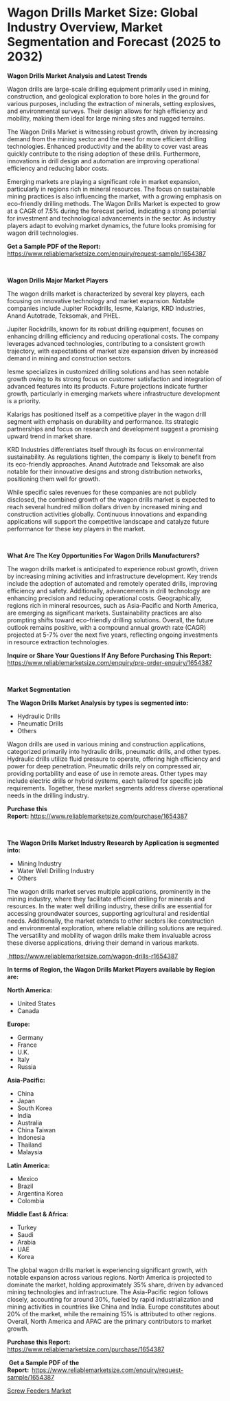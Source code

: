 <p><h1>Wagon Drills Market Size: Global Industry Overview, Market Segmentation and Forecast (2025 to 2032)</h1></p><p><strong>Wagon Drills Market Analysis and Latest Trends</strong></p>
<p><p>Wagon drills are large-scale drilling equipment primarily used in mining, construction, and geological exploration to bore holes in the ground for various purposes, including the extraction of minerals, setting explosives, and environmental surveys. Their design allows for high efficiency and mobility, making them ideal for large mining sites and rugged terrains. </p><p>The Wagon Drills Market is witnessing robust growth, driven by increasing demand from the mining sector and the need for more efficient drilling technologies. Enhanced productivity and the ability to cover vast areas quickly contribute to the rising adoption of these drills. Furthermore, innovations in drill design and automation are improving operational efficiency and reducing labor costs. </p><p>Emerging markets are playing a significant role in market expansion, particularly in regions rich in mineral resources. The focus on sustainable mining practices is also influencing the market, with a growing emphasis on eco-friendly drilling methods. The Wagon Drills Market is expected to grow at a CAGR of 7.5% during the forecast period, indicating a strong potential for investment and technological advancements in the sector. As industry players adapt to evolving market dynamics, the future looks promising for wagon drill technologies.</p></p>
<p><strong>Get a Sample PDF of the Report:&nbsp;</strong> <a href="https://www.reliablemarketsize.com/enquiry/request-sample/1654387?utm_campaign=2293&utm_medium=2&utm_source=Github&utm_content=ia&utm_term=23022025&utm_id=wagon-drills">https://www.reliablemarketsize.com/enquiry/request-sample/1654387</a></p>
<p>&nbsp;</p>
<p><strong>Wagon Drills Major Market Players</strong></p>
<p><p>The wagon drills market is characterized by several key players, each focusing on innovative technology and market expansion. Notable companies include Jupiter Rockdrills, Iesme, Kalarigs, KRD Industries, Anand Autotrade, Teksomak, and PHEL. </p><p>Jupiter Rockdrills, known for its robust drilling equipment, focuses on enhancing drilling efficiency and reducing operational costs. The company leverages advanced technologies, contributing to a consistent growth trajectory, with expectations of market size expansion driven by increased demand in mining and construction sectors.</p><p>Iesme specializes in customized drilling solutions and has seen notable growth owing to its strong focus on customer satisfaction and integration of advanced features into its products. Future projections indicate further growth, particularly in emerging markets where infrastructure development is a priority.</p><p>Kalarigs has positioned itself as a competitive player in the wagon drill segment with emphasis on durability and performance. Its strategic partnerships and focus on research and development suggest a promising upward trend in market share. </p><p>KRD Industries differentiates itself through its focus on environmental sustainability. As regulations tighten, the company is likely to benefit from its eco-friendly approaches. Anand Autotrade and Teksomak are also notable for their innovative designs and strong distribution networks, positioning them well for growth.</p><p>While specific sales revenues for these companies are not publicly disclosed, the combined growth of the wagon drills market is expected to reach several hundred million dollars driven by increased mining and construction activities globally. Continuous innovations and expanding applications will support the competitive landscape and catalyze future performance for these key players in the market.</p></p>
<p>&nbsp;</p>
<p><strong>What Are The Key Opportunities For Wagon Drills Manufacturers?</strong></p>
<p><p>The wagon drills market is anticipated to experience robust growth, driven by increasing mining activities and infrastructure development. Key trends include the adoption of automated and remotely operated drills, improving efficiency and safety. Additionally, advancements in drill technology are enhancing precision and reducing operational costs. Geographically, regions rich in mineral resources, such as Asia-Pacific and North America, are emerging as significant markets. Sustainability practices are also prompting shifts toward eco-friendly drilling solutions. Overall, the future outlook remains positive, with a compound annual growth rate (CAGR) projected at 5-7% over the next five years, reflecting ongoing investments in resource extraction technologies.</p></p>
<p><strong>Inquire or Share Your Questions If Any Before Purchasing This Report:</strong> <a href="https://www.reliablemarketsize.com/enquiry/pre-order-enquiry/1654387?utm_campaign=2293&utm_medium=2&utm_source=Github&utm_content=ia&utm_term=23022025&utm_id=wagon-drills">https://www.reliablemarketsize.com/enquiry/pre-order-enquiry/1654387</a></p>
<p>&nbsp;</p>
<p><strong>Market Segmentation</strong></p>
<p><strong>The Wagon Drills Market Analysis by types is segmented into:</strong></p>
<p><ul><li>Hydraulic Drills</li><li>Pneumatic Drills</li><li>Others</li></ul></p>
<p><p>Wagon drills are used in various mining and construction applications, categorized primarily into hydraulic drills, pneumatic drills, and other types. Hydraulic drills utilize fluid pressure to operate, offering high efficiency and power for deep penetration. Pneumatic drills rely on compressed air, providing portability and ease of use in remote areas. Other types may include electric drills or hybrid systems, each tailored for specific job requirements. Together, these market segments address diverse operational needs in the drilling industry.</p></p>
<p><strong>Purchase this Report:&nbsp;</strong><a href="https://www.reliablemarketsize.com/purchase/1654387?utm_campaign=2293&utm_medium=2&utm_source=Github&utm_content=ia&utm_term=23022025&utm_id=wagon-drills">https://www.reliablemarketsize.com/purchase/1654387</a></p>
<p>&nbsp;</p>
<p><strong>The Wagon Drills Market Industry Research by Application is segmented into:</strong></p>
<p><ul><li>Mining Industry</li><li>Water Well Drilling Industry</li><li>Others</li></ul></p>
<p><p>The wagon drills market serves multiple applications, prominently in the mining industry, where they facilitate efficient drilling for minerals and resources. In the water well drilling industry, these drills are essential for accessing groundwater sources, supporting agricultural and residential needs. Additionally, the market extends to other sectors like construction and environmental exploration, where reliable drilling solutions are required. The versatility and mobility of wagon drills make them invaluable across these diverse applications, driving their demand in various markets.</p></p>
<p><a href="https://www.reliablemarketsize.com/wagon-drills-r1654387?utm_campaign=2293&utm_medium=2&utm_source=Github&utm_content=ia&utm_term=23022025&utm_id=wagon-drills">&nbsp;https://www.reliablemarketsize.com/wagon-drills-r1654387</a></p>
<p><strong>In terms of Region, the Wagon Drills Market Players available by Region are:</strong></p>
<p>
    <p> <strong> North America: </strong>
        <ul>
            <li>United States</li>
            <li>Canada</li>
        </ul>
        </p> 
    <p> <strong> Europe: </strong>
        <ul>
            <li>Germany</li>
            <li>France</li>
            <li>U.K.</li>
            <li>Italy</li>
            <li>Russia</li>
        </ul>
        </p> 
    <p> <strong> Asia-Pacific: </strong>
        <ul>
            <li>China</li>
            <li>Japan</li>
            <li>South Korea</li>
            <li>India</li>
            <li>Australia</li>
            <li>China Taiwan</li>
            <li>Indonesia</li>
            <li>Thailand</li>
            <li>Malaysia</li>
        </ul>
        </p> 
    <p> <strong> Latin America: </strong>
        <ul>
            <li>Mexico</li>
            <li>Brazil</li>
            <li>Argentina Korea</li>
            <li>Colombia</li>
        </ul>
        </p> 
    <p> <strong> Middle East & Africa: </strong>
        <ul>
            <li>Turkey</li>
            <li>Saudi</li>
            <li>Arabia</li>
            <li>UAE</li>
            <li>Korea</li>
        </ul>
    </p>
    </p>
<p><p>The global wagon drills market is experiencing significant growth, with notable expansion across various regions. North America is projected to dominate the market, holding approximately 35% share, driven by advanced mining technologies and infrastructure. The Asia-Pacific region follows closely, accounting for around 30%, fueled by rapid industrialization and mining activities in countries like China and India. Europe constitutes about 20% of the market, while the remaining 15% is attributed to other regions. Overall, North America and APAC are the primary contributors to market growth.</p></p>
<p><strong>Purchase this Report: </strong><a href="https://www.reliablemarketsize.com/purchase/1654387?utm_campaign=2293&utm_medium=2&utm_source=Github&utm_content=ia&utm_term=23022025&utm_id=wagon-drills">https://www.reliablemarketsize.com/purchase/1654387</a></p>
<p>&nbsp;<strong>Get a Sample PDF of the Report:&nbsp;&nbsp;</strong><a href="https://www.reliablemarketsize.com/enquiry/request-sample/1654387?utm_campaign=2293&utm_medium=2&utm_source=Github&utm_content=ia&utm_term=23022025&utm_id=wagon-drills">https://www.reliablemarketsize.com/enquiry/request-sample/1654387</a></p>
<p><strong></strong></p>
<p><p><a href="https://github.com/bensemilia864/Market-Research-Report-List-1/blob/main/screw-feeders-market.md?utm_campaign=2293&utm_medium=2&utm_source=Github&utm_content=ia&utm_term=23022025&utm_id=wagon-drills">Screw Feeders Market</a></p></p>